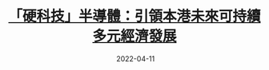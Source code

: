 ---
layout: post
title: <a href='https://www.master-insight.com/%e3%80%8c%e7%a1%ac%e7%a7%91%e6%8a%80%e3%80%8d%e5%8d%8a%e5%b0%8e%e9%ab%94%ef%bc%9a%e5%bc%95%e9%a0%98%e6%9c%ac%e6%b8%af%e6%9c%aa%e4%be%86%e5%8f%af%e6%8c%81%e7%ba%8c%e5%a4%9a%e5%85%83%e7%b6%93%e6%bf%9f/' target="_blank">「硬科技」半導體：引領本港未來可持續多元經濟發展</a> 
date:  2022-04-11 
description: 半導體行業作為明星行業，既有前景，又是大勢所趨。此行業將壯大本地再工業化人才庫，為工業4.0和工商界注入新動力，提升香港的競爭力。為年輕一代提供合適的工作機會和新技術知識，促成技術開發與學術研究合作。
tags: 香港再工業化
categories: chinese

---